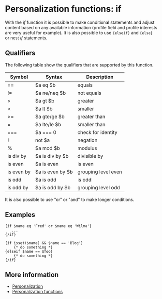 # Personalization functions: if

With the *if* function it is possible to make conditional statements and 
adjust content based on any available information (profile field and profile 
interests are very useful for example). It is also possible to use `{elseif}` 
and `{else}` or nest *if* statements.

## Qualifiers

The following table show the qualifiers that are supported by this function.

| Symbol     | Syntax           | Description          |
|------------|------------------|----------------------|
| ==         | $a eq $b         | equals               |
| !=         | $a ne/neq $b     | not equals           |
| >          | $a gt $b         | greater              |
| \<         | $a lt $b         | smaller              |
| >=         | $a gte/ge $b     | greater than         |
| \=         | $a lte/le $b     | smaller than         |
| ===        | $a === 0         | check for identity   |
| !          | not $a           | negation             |
| %          | $a mod $b        | modulus             |
| is div by  | $a is div by $b  | divisible by         |
| is even    | $a is even       | is even              |
| is even by | $a is even by $b | grouping level even  |
| is odd     | $a is odd        | is odd               |
| is odd by  | $a is odd by $b  | grouping level odd   |

It is also possible to use "or" or "and" to make longer conditions.

## Examples

    {if $name eq 'Fred' or $name eq 'Wilma'}
       ...
    {/if}
    
    {if isset($name) && $name == 'Blog'}
        {* do something *}
    {elseif $name == $foo}
        {* do something *}
    {/if}

## More information

* [Personalization](./personalization)
* [Personalization functions](./personalization-functions)
